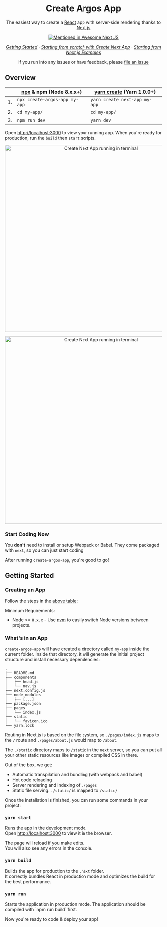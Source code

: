 <h1 align="center">Create Argos App</h1>

<!-- description -->
<p align="center">
The easiest way to create a <a href="https://facebook.github.io/react">React</a> app with server-side rendering thanks to <a href="https://github.com/zeit/next.js">Next.js</a>
</p>

<!-- badges -->
<p align="center">
  <a href="https://github.com/unicodeveloper/awesome-nextjs"><img alt="Mentioned in Awesome Next JS" src="https://awesome.re/mentioned-badge.svg" /></a>
</p>

<!-- toc -->
<p align="center">
    <em>
      <a href="#getting-started">Getting Started</a>
      · <a href="https://github.com/segmentio/create-argos-app/blob/master/lib/templates/default/README.md">Starting from scratch with Create Next App</a>
      · <a href="#starting-from-nextjs-examples">Starting from Next.js Examples</a>
    </em>
</p>

<p align="center">
If you run into any issues or have feedback, please <a href="https://github.com/segmentio/create-argos-app/issues/new">file an issue</a>
</p>

## Overview

|     | [npx](https://github.com/zkat/npx) & npm (Node 8.x.x+) | [yarn create](https://yarnpkg.com/en/docs/cli/create) (Yarn 1.0.0+) |
| --- | ------------------------------------------------------ | ------------------------------------------------------------------- |
| 1.  | `npx create-argos-app my-app`                          | `yarn create next-app my-app`                                       |
| 2.  | `cd my-app/`                                           | `cd my-app/`                                                        |
| 3.  | `npm run dev`                                          | `yarn dev`                                                          |

Open [http://localhost:3000](http://localhost:3000) to view your running app.
When you're ready for production, run the `build` then `start` scripts.

<p align='center'>
  <img width="600" alt="Create Next App running in terminal" src="media/init-app.png" />
</p>

<p align='center'>
  <img width="600" alt="Create Next App running in terminal" src="media/dev-tree.png" />
</p>

### Start Coding Now

You **don't** need to install or setup Webpack or Babel.
They come packaged with `next`, so you can just start coding.

After running `create-argos-app`, you're good to go!

## Getting Started

### Creating an App

Follow the steps in the [above table](#overview):

Minimum Requirements:

- Node >= `8.x.x` - Use [nvm](https://github.com/creationix/nvm#usage) to easily switch Node versions between projects.

### What's in an App

`create-argos-app` will have created a directory called `my-app` inside the current folder. Inside that directory, it will generate the initial project structure and install necessary dependencies:

```
.
├── README.md
├── components
│   ├── head.js
│   └── nav.js
├── next.config.js
├── node_modules
│   ├── [...]
├── package.json
├── pages
│   └── index.js
├── static
│   └── favicon.ico
└── yarn.lock
```

Routing in Next.js is based on the file system, so `./pages/index.js` maps to the `/` route and
`./pages/about.js` would map to `/about`.

The `./static` directory maps to `/static` in the `next` server, so you can put all your
other static resources like images or compiled CSS in there.

Out of the box, we get:

- Automatic transpilation and bundling (with webpack and babel)
- Hot code reloading
- Server rendering and indexing of `./pages`
- Static file serving. `./static/` is mapped to `/static/`

Once the installation is finished, you can run some commands in your project:

### `yarn start`

Runs the app in the development mode.<br>
Open [http://localhost:3000](http://localhost:3000) to view it in the browser.

The page will reload if you make edits.<br>
You will also see any errors in the console.

### `yarn build`

Builds the app for production to the `.next` folder.<br>
It correctly bundles React in production mode and optimizes the build for the best performance.

### `yarn run`

Starts the application in production mode.
The application should be compiled with \`npm run build\` first.

Now you're ready to code & deploy your app!
